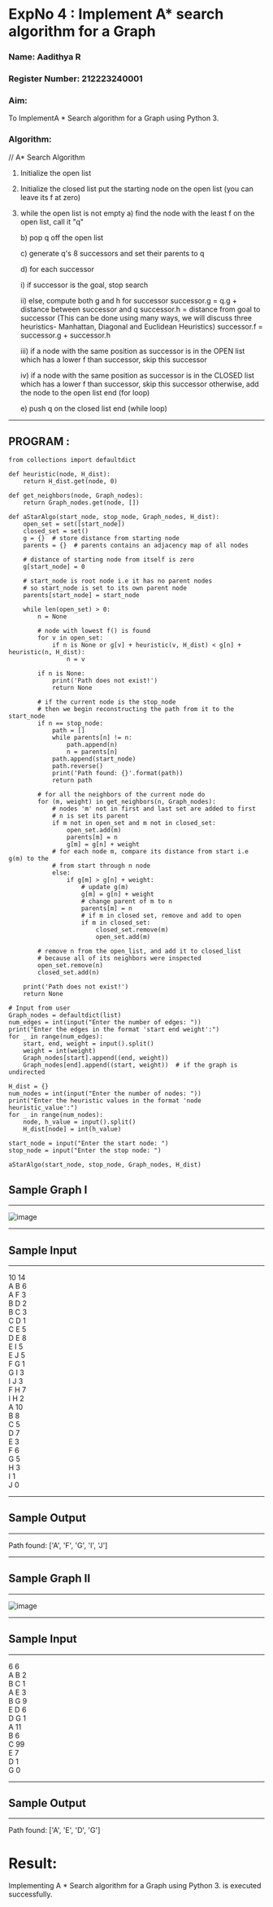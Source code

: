 <h1>ExpNo 4 : Implement A* search algorithm for a Graph</h1> 
<h3>Name: Aadithya R   </h3>
<h3>Register Number: 212223240001           </h3>
<H3>Aim:</H3>
<p>To ImplementA * Search algorithm for a Graph using Python 3.</p>
<H3>Algorithm:</H3>


// A* Search Algorithm
1.  Initialize the open list
2.  Initialize the closed list
    put the starting node on the open 
    list (you can leave its f at zero)

3.  while the open list is not empty
    a) find the node with the least f on 
       the open list, call it "q"

    b) pop q off the open list
  
    c) generate q's 8 successors and set their 
       parents to q
   
    d) for each successor

    i) if successor is the goal, stop search

     ii) else, compute both g and h for successor
     successor.g = q.g + distance between
     successor and q
          successor.h = distance from goal to 
          successor (This can be done using many 
          ways, we will discuss three heuristics- 
          Manhattan, Diagonal and Euclidean 
          Heuristics)
           successor.f = successor.g + successor.h

     iii) if a node with the same position as 
            successor is in the OPEN list which has a 
           lower f than successor, skip this successor

     iv) if a node with the same position as 
            successor  is in the CLOSED list which has
            a lower f than successor, skip this successor
            otherwise, add  the node to the open list
     end (for loop)
  
    e) push q on the closed list
    end (while loop)



<hr>

## PROGRAM :
```
from collections import defaultdict

def heuristic(node, H_dist):
    return H_dist.get(node, 0)

def get_neighbors(node, Graph_nodes):
    return Graph_nodes.get(node, [])

def aStarAlgo(start_node, stop_node, Graph_nodes, H_dist):
    open_set = set([start_node])
    closed_set = set()
    g = {}  # store distance from starting node
    parents = {}  # parents contains an adjacency map of all nodes

    # distance of starting node from itself is zero
    g[start_node] = 0

    # start_node is root node i.e it has no parent nodes
    # so start_node is set to its own parent node
    parents[start_node] = start_node

    while len(open_set) > 0:
        n = None

        # node with lowest f() is found
        for v in open_set:
            if n is None or g[v] + heuristic(v, H_dist) < g[n] + heuristic(n, H_dist):
                n = v

        if n is None:
            print('Path does not exist!')
            return None

        # if the current node is the stop_node
        # then we begin reconstructing the path from it to the start_node
        if n == stop_node:
            path = []
            while parents[n] != n:
                path.append(n)
                n = parents[n]
            path.append(start_node)
            path.reverse()
            print('Path found: {}'.format(path))
            return path

        # for all the neighbors of the current node do
        for (m, weight) in get_neighbors(n, Graph_nodes):
            # nodes 'm' not in first and last set are added to first
            # n is set its parent
            if m not in open_set and m not in closed_set:
                open_set.add(m)
                parents[m] = n
                g[m] = g[n] + weight
            # for each node m, compare its distance from start i.e g(m) to the
            # from start through n node
            else:
                if g[m] > g[n] + weight:
                    # update g(m)
                    g[m] = g[n] + weight
                    # change parent of m to n
                    parents[m] = n
                    # if m in closed set, remove and add to open
                    if m in closed_set:
                        closed_set.remove(m)
                        open_set.add(m)

        # remove n from the open_list, and add it to closed_list
        # because all of its neighbors were inspected
        open_set.remove(n)
        closed_set.add(n)

    print('Path does not exist!')
    return None

# Input from user
Graph_nodes = defaultdict(list)
num_edges = int(input("Enter the number of edges: "))
print("Enter the edges in the format 'start end weight':")
for _ in range(num_edges):
    start, end, weight = input().split()
    weight = int(weight)
    Graph_nodes[start].append((end, weight))
    Graph_nodes[end].append((start, weight))  # if the graph is undirected

H_dist = {}
num_nodes = int(input("Enter the number of nodes: "))
print("Enter the heuristic values in the format 'node heuristic_value':")
for _ in range(num_nodes):
    node, h_value = input().split()
    H_dist[node] = int(h_value)

start_node = input("Enter the start node: ")
stop_node = input("Enter the stop node: ")

aStarAlgo(start_node, stop_node, Graph_nodes, H_dist)

```
<h2>Sample Graph I</h2>
<hr>

![image](https://github.com/natsaravanan/19AI405FUNDAMENTALSOFARTIFICIALINTELLIGENCE/assets/87870499/b1377c3f-011a-4c0f-a843-516842ae056a)

<hr>
<h2>Sample Input</h2>
<hr>
10 14 <br>
A B 6 <br>
A F 3 <br>
B D 2 <br>
B C 3 <br>
C D 1 <br>
C E 5 <br>
D E 8 <br>
E I 5 <br>
E J 5 <br>
F G 1 <br>
G I 3 <br>
I J 3 <br>
F H 7 <br>
I H 2 <br>
A 10 <br>
B 8 <br>
C 5 <br>
D 7 <br>
E 3 <br>
F 6 <br>
G 5 <br>
H 3 <br>
I 1 <br>
J 0 <br>
<hr>
<h2>Sample Output</h2>
<hr>
Path found: ['A', 'F', 'G', 'I', 'J']


<hr>
<h2>Sample Graph II</h2>
<hr>

![image](https://github.com/natsaravanan/19AI405FUNDAMENTALSOFARTIFICIALINTELLIGENCE/assets/87870499/acbb09cb-ed39-48e5-a59b-2f8d61b978a3)


<hr>
<h2>Sample Input</h2>
<hr>
6 6 <br>
A B 2 <br>
B C 1 <br>
A E 3 <br>
B G 9 <br>
E D 6 <br>
D G 1 <br>
A 11 <br>
B 6 <br>
C 99 <br>
E 7 <br>
D 1 <br>
G 0 <br>
<hr>
<h2>Sample Output</h2>
<hr>
Path found: ['A', 'E', 'D', 'G']

# Result:
Implementing A * Search algorithm for a Graph using Python 3. is executed successfully.
